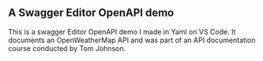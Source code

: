 ## A Swagger Editor OpenAPI demo

This is a swagger Editor OpenAPI demo I made in Yaml on VS Code. It documents an OpenWeatherMap API and was part of an API documentation course conducted by Tom Johnson.
